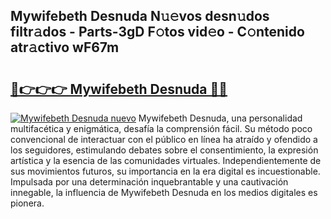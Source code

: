 ## Mywifebeth Desnuda N𝚞𝚎vos desn𝚞dos filtr𝚊dos - Parts-3gD F𝚘tos vid𝚎o - C𝚘ntenido atr𝚊ctivo wF67m

# <h2><a href="http://mba34k.tromn.icu/?c=Mywifebeth+Desnuda">🔗👉👉👉 Mywifebeth Desnuda 🔗🔗</a></h2>

[![Mywifebeth Desnuda nuevo](https://i.imgur.com/pEAQMta.gif)](http://mba34k.tromn.icu/?c=Mywifebeth+Desnuda)
Mywifebeth Desnuda, una personalidad multifacética y enigmática, desafía la comprensión fácil. Su método poco convencional de interactuar con el público en línea ha atraído y ofendido a los seguidores, estimulando debates sobre el consentimiento, la expresión artística y la esencia de las comunidades virtuales. Independientemente de sus movimientos futuros, su importancia en la era digital es incuestionable. Impulsada por una determinación inquebrantable y una cautivación innegable, la influencia de Mywifebeth Desnuda en los medios digitales es pionera.
